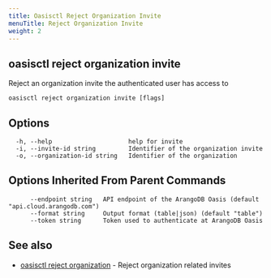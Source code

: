 ```yaml
---
title: Oasisctl Reject Organization Invite
menuTitle: Reject Organization Invite
weight: 2
---
```

## oasisctl reject organization invite

Reject an organization invite the authenticated user has access to

```
oasisctl reject organization invite [flags]
```

## Options
```
  -h, --help                     help for invite
  -i, --invite-id string         Identifier of the organization invite
  -o, --organization-id string   Identifier of the organization
```

## Options Inherited From Parent Commands
```
      --endpoint string   API endpoint of the ArangoDB Oasis (default "api.cloud.arangodb.com")
      --format string     Output format (table|json) (default "table")
      --token string      Token used to authenticate at ArangoDB Oasis
```

## See also
* [oasisctl reject organization](reject-organization.md)	 - Reject organization related invites

